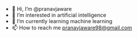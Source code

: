 - 👋 Hi, I’m @pranavjaware
- 👀 I’m interested in artificial intelligence
- 🌱 I’m currently learning machine learning
- 📫 How to reach me pranavjaware98@gmail.com

<!---
pranavjaware/pranavjaware is a ✨ special ✨ repository because its `README.md` (this file) appears on your GitHub profile.
You can click the Preview link to take a look at your changes.
--->
